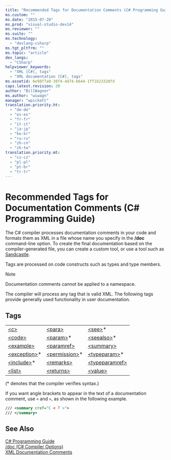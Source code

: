 ```yaml
---
title: "Recommended Tags for Documentation Comments (C# Programming Guide)"
ms.custom: ""
ms.date: "2015-07-20"
ms.prod: "visual-studio-dev14"
ms.reviewer: ""
ms.suite: ""
ms.technology: 
  - "devlang-csharp"
ms.tgt_pltfrm: ""
ms.topic: "article"
dev_langs: 
  - "CSharp"
helpviewer_keywords: 
  - "XML [C#], tags"
  - "XML documentation [C#], tags"
ms.assetid: 6e98f7a9-38f4-4d74-b644-1ff1b23320fd
caps.latest.revision: 20
author: "BillWagner"
ms.author: "wiwagn"
manager: "wpickett"
translation.priority.ht: 
  - "de-de"
  - "es-es"
  - "fr-fr"
  - "it-it"
  - "ja-jp"
  - "ko-kr"
  - "ru-ru"
  - "zh-cn"
  - "zh-tw"
translation.priority.mt: 
  - "cs-cz"
  - "pl-pl"
  - "pt-br"
  - "tr-tr"
---
```

# Recommended Tags for Documentation Comments (C# Programming Guide)
The C# compiler processes documentation comments in your code and formats them as XML in a file whose name you specify in the **/doc** command-line option. To create the final documentation based on the compiler-generated file, you can create a custom tool, or use a tool such as [Sandcastle](http://shfb.codeplex.com/).  
  
 Tags are processed on code constructs such as types and type members.  
  
> [!NOTE]
>  Documentation comments cannot be applied to a namespace.  
  
 The compiler will process any tag that is valid XML. The following tags provide generally used functionality in user documentation.  
  
## Tags  
  
||||  
|-|-|-|  
|[\<c>](../../../csharp\programming-guide\xmldoc/code-inline.md)|[\<para>](../../../csharp\programming-guide\xmldoc/para.md)|[\<see>](../../../csharp\programming-guide\xmldoc/see.md)*|  
|[\<code>](../../../csharp\programming-guide\xmldoc/code.md)|[\<param>](../../../csharp\programming-guide\xmldoc/param.md)*|[\<seealso>](../../../csharp\programming-guide\xmldoc/seealso.md)*|  
|[\<example>](../../../csharp\programming-guide\xmldoc/example.md)|[\<paramref>](../../../csharp\programming-guide\xmldoc/paramref.md)|[\<summary>](../../../csharp\programming-guide\xmldoc/summary.md)|  
|[\<exception>](../../../csharp\programming-guide\xmldoc/exception.md)*|[\<permission>](../../../csharp\programming-guide\xmldoc/permission.md)*|[\<typeparam>](../../../csharp\programming-guide\xmldoc/typeparam.md)*|  
|[\<include>](../../../csharp\programming-guide\xmldoc/include.md)*|[\<remarks>](../../../csharp\programming-guide\xmldoc/remarks.md)|[\<typeparamref>](../../../csharp\programming-guide\xmldoc/typeparamref.md)|  
|[\<list>](../../../csharp\programming-guide\xmldoc/list.md)|[\<returns>](../../../csharp\programming-guide\xmldoc/returns.md)|[\<value>](../../../csharp\programming-guide\xmldoc/value.md)|  
  
 (* denotes that the compiler verifies syntax.)  
  
 If you want angle brackets to appear in the text of a documentation comment, use `<` and `>`, as shown in the following example.  
  
```xml  
/// <summary cref="C < T >">  
/// </summary>  
```  
  
## See Also  
 [C# Programming Guide](../../../csharp\programming-guide/index.md)   
 [/doc (C# Compiler Options)](../../../csharp\language-reference\compiler-options/doc-compiler-option.md)   
 [XML Documentation Comments](../../../csharp\programming-guide\xmldoc/xml-documentation-comments.md)